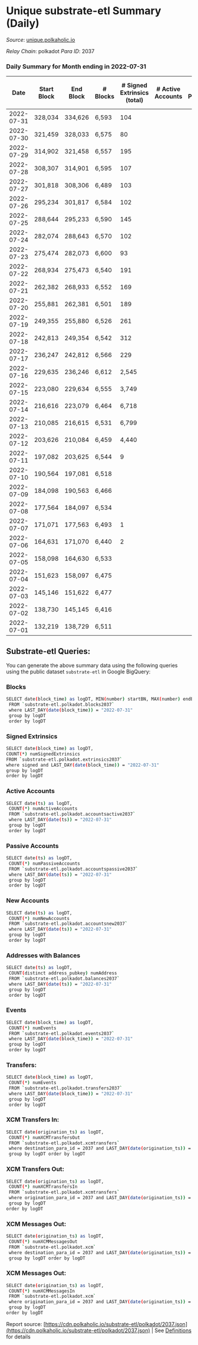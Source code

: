 # Unique substrate-etl Summary (Daily)

_Source_: [unique.polkaholic.io](https://unique.polkaholic.io)

*Relay Chain*: polkadot
*Para ID*: 2037



### Daily Summary for Month ending in 2022-07-31


| Date | Start Block | End Block | # Blocks | # Signed Extrinsics (total) | # Active Accounts | # Passive | # New | # Addresses with Balances | # Events | # Transfers | # XCM Transfers In | # XCM Transfers Out | # XCM In | # XCM Out | Issues | 
| ---- | ----------- | --------- | -------- | --------------------------- | ----------------- | --------- | ----- | ------------------------- | -------- | ----------- | ------------------ | ------------------- | -------- | --------- | ------ |
| 2022-07-31 | 328,034 | 334,626 | 6,593 | 104 |  |  |  | 11,250 | 14,638 | 3  |   |   |  |  |  |
| 2022-07-30 | 321,459 | 328,033 | 6,575 | 80 |  |  |  | 11,249 | 14,482 | 1  |   |   |  |  |  |
| 2022-07-29 | 314,902 | 321,458 | 6,557 | 195 |  |  |  | 11,249 | 15,158 | 106  |   |   |  |  |  |
| 2022-07-28 | 308,307 | 314,901 | 6,595 | 107 |  |  |  | 11,181 | 14,661 | 4  |   |   |  |  |  |
| 2022-07-27 | 301,818 | 308,306 | 6,489 | 103 |  |  |  | 11,180 | 14,417 | 3  |   |   |  |  |  |
| 2022-07-26 | 295,234 | 301,817 | 6,584 | 102 |  |  |  | 11,180 | 14,609 | 3  |   |   |  |  |  |
| 2022-07-25 | 288,644 | 295,233 | 6,590 | 145 |  |  |  | 11,180 | 14,843 | 7  |   |   |  |  |  |
| 2022-07-24 | 282,074 | 288,643 | 6,570 | 102 |  |  |  | 11,178 | 14,582 | 7  |   |   |  |  |  |
| 2022-07-23 | 275,474 | 282,073 | 6,600 | 93 |  |  |  | 11,177 | 14,602 | 1  |   |   |  |  |  |
| 2022-07-22 | 268,934 | 275,473 | 6,540 | 191 |  |  |  | 11,176 | 14,967 | 27  |   |   |  |  |  |
| 2022-07-21 | 262,382 | 268,933 | 6,552 | 169 |  |  |  | 11,174 | 14,882 | 13  |   |   |  |  |  |
| 2022-07-20 | 255,881 | 262,381 | 6,501 | 189 |  |  |  | 11,173 | 16,678 | 14  |   |   |  |  |  |
| 2022-07-19 | 249,355 | 255,880 | 6,526 | 261 |  |  |  | 11,164 | 15,151 | 18  |   |   |  |  |  |
| 2022-07-18 | 242,813 | 249,354 | 6,542 | 312 |  |  |  | 11,159 | 15,435 | 8  |   |   |  |  |  |
| 2022-07-17 | 236,247 | 242,812 | 6,566 | 229 |  |  |  | 11,156 | 15,065 |   |   |   |  |  |  |
| 2022-07-16 | 229,635 | 236,246 | 6,612 | 2,545 |  |  |  | 11,156 | 29,971 | 2,238  |   |   |  |  |  |
| 2022-07-15 | 223,080 | 229,634 | 6,555 | 3,749 |  |  |  | 10,093 | 37,714 | 3,465  |   |   |  |  |  |
| 2022-07-14 | 216,616 | 223,079 | 6,464 | 6,718 |  |  |  | 8,418 | 56,650 | 6,464  |   |   |  |  |  |
| 2022-07-13 | 210,085 | 216,615 | 6,531 | 6,799 |  |  |  | 5,354 | 57,511 | 6,595  |   |   |  |  |  |
| 2022-07-12 | 203,626 | 210,084 | 6,459 | 4,440 |  |  |  | 2,166 | 42,382 | 4,369  |   |   |  |  |  |
| 2022-07-11 | 197,082 | 203,625 | 6,544 | 9 |  |  |  | 12 | 13,939 | 6  |   |   |  |  |  |
| 2022-07-10 | 190,564 | 197,081 | 6,518 |  |  |  |  | 5 | 13,819 |   |   |   |  |  |  |
| 2022-07-09 | 184,098 | 190,563 | 6,466 |  |  |  |  | 5 | 13,709 |   |   |   |  |  |  |
| 2022-07-08 | 177,564 | 184,097 | 6,534 |  |  |  |  | 5 | 13,851 |   |   |   |  |  |  |
| 2022-07-07 | 171,071 | 177,563 | 6,493 | 1 |  |  |  | 5 | 13,773 |   |   |   |  |  |  |
| 2022-07-06 | 164,631 | 171,070 | 6,440 | 2 |  |  |  | 4 | 13,662 |   |   |   |  |  |  |
| 2022-07-05 | 158,098 | 164,630 | 6,533 |  |  |  |  | 4 | 13,852 |   |   |   |  |  |  |
| 2022-07-04 | 151,623 | 158,097 | 6,475 |  |  |  |  | 4 | 13,727 |   |   |   |  |  |  |
| 2022-07-03 | 145,146 | 151,622 | 6,477 |  |  |  |  | 4 | 13,731 |   |   |   |  |  |  |
| 2022-07-02 | 138,730 | 145,145 | 6,416 |  |  |  |  | 4 | 13,600 |   |   |   |  |  |  |
| 2022-07-01 | 132,219 | 138,729 | 6,511 |  |  |  |  | 4 | 13,805 |   |   |   |  |  |  |

## Substrate-etl Queries:
You can generate the above summary data using the following queries using the public dataset `substrate-etl` in Google BigQuery:

### Blocks
```bash
SELECT date(block_time) as logDT, MIN(number) startBN, MAX(number) endBN, COUNT(*) numBlocks 
 FROM `substrate-etl.polkadot.blocks2037`  
 where LAST_DAY(date(block_time)) = "2022-07-31" 
 group by logDT 
 order by logDT
```

### Signed Extrinsics
```bash
SELECT date(block_time) as logDT, 
COUNT(*) numSignedExtrinsics 
FROM `substrate-etl.polkadot.extrinsics2037`  
where signed and LAST_DAY(date(block_time)) = "2022-07-31" 
group by logDT 
order by logDT
```

### Active Accounts
```bash
SELECT date(ts) as logDT, 
 COUNT(*) numActiveAccounts 
 FROM `substrate-etl.polkadot.accountsactive2037` 
 where LAST_DAY(date(ts)) = "2022-07-31" 
 group by logDT 
 order by logDT
```

### Passive Accounts
```bash
SELECT date(ts) as logDT, 
 COUNT(*) numPassiveAccounts 
 FROM `substrate-etl.polkadot.accountspassive2037` 
 where LAST_DAY(date(ts)) = "2022-07-31" 
 group by logDT 
 order by logDT
```

### New Accounts
```bash
SELECT date(ts) as logDT, 
 COUNT(*) numNewAccounts 
 FROM `substrate-etl.polkadot.accountsnew2037` 
 where LAST_DAY(date(ts)) = "2022-07-31" 
 group by logDT
 order by logDT
```

### Addresses with Balances
```bash
SELECT date(ts) as logDT,
 COUNT(distinct address_pubkey) numAddress 
 FROM `substrate-etl.polkadot.balances2037` 
 where LAST_DAY(date(ts)) = "2022-07-31" 
 group by logDT 
 order by logDT
```

### Events
```bash
SELECT date(block_time) as logDT, 
 COUNT(*) numEvents 
 FROM `substrate-etl.polkadot.events2037` 
 where LAST_DAY(date(block_time)) = "2022-07-31" 
 group by logDT 
 order by logDT
```

### Transfers:
```bash
SELECT date(block_time) as logDT, 
 COUNT(*) numEvents 
 FROM `substrate-etl.polkadot.transfers2037` 
 where LAST_DAY(date(block_time)) = "2022-07-31" 
 group by logDT 
 order by logDT
```

### XCM Transfers In:
```bash
SELECT date(origination_ts) as logDT, 
 COUNT(*) numXCMTransfersOut 
 FROM `substrate-etl.polkadot.xcmtransfers` 
 where destination_para_id = 2037 and LAST_DAY(date(origination_ts)) = "2022-07-31" 
 group by logDT order by logDT
```

### XCM Transfers Out:
```bash
SELECT date(origination_ts) as logDT, 
 COUNT(*) numXCMTransfersIn 
 FROM `substrate-etl.polkadot.xcmtransfers` 
 where origination_para_id = 2037 and LAST_DAY(date(origination_ts)) = "2022-07-31" 
 group by logDT 
order by logDT
```

### XCM Messages Out:
```bash
SELECT date(origination_ts) as logDT, 
 COUNT(*) numXCMMessagesOut 
 FROM `substrate-etl.polkadot.xcm` 
 where destination_para_id = 2037 and LAST_DAY(date(origination_ts)) = "2022-07-31" 
 group by logDT order by logDT
```

### XCM Messages Out:
```bash
SELECT date(origination_ts) as logDT, 
 COUNT(*) numXCMMessagesIn 
 FROM `substrate-etl.polkadot.xcm` 
 where origination_para_id = 2037 and LAST_DAY(date(origination_ts)) = "2022-07-31" 
 group by logDT 
order by logDT
```


Report source: [https://cdn.polkaholic.io/substrate-etl/polkadot/2037.json](https://cdn.polkaholic.io/substrate-etl/polkadot/2037.json) | See [Definitions](/DEFINITIONS.md) for details
